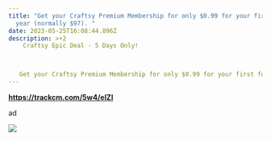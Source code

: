 ```yaml
---
title: "Get your Craftsy Premium Membership for only $0.99 for your first full
  year (normally $97). "
date: 2023-05-25T16:08:44.896Z
description: >+2
   	Craftsy Epic Deal - 5 Days Only!



   Get your Craftsy Premium Membership for only $0.99 for your first full year (normally $97).
---
```

**https://trackcm.com/5w4/eIZI** 

ad

<!--StartFragment-->

![](https://www.cactusmedia.com/images/Craftsy-epic_600x600.jpg)

<!--EndFragment-->
